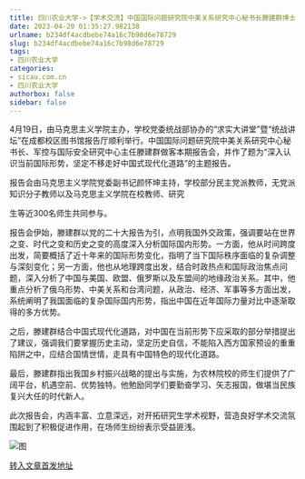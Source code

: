 ```yaml
---
title: 四川农业大学->【学术交流】中国国际问题研究院中美关系研究中心秘书长滕建群博士做客“求实大讲堂”暨“统战讲坛” | sicau.com.cn
date: 2023-04-20 01:35:27.982138
urlname: b234df4acdbebe74a16c7b98d6e78729
slug: b234df4acdbebe74a16c7b98d6e78729
tags: 
- 四川农业大学
categories:
- sicau.com.cn
- 四川农业大学
authorbox: false
sidebar: false
---
```

4月19日，由马克思主义学院主办，学校党委统战部协办的“求实大讲堂”暨“统战讲坛”在成都校区图书馆报告厅顺利举行。中国国际问题研究院中美关系研究中心秘书长、军控与国际安全研究中心主任滕建群做客本期报告会，并作了题为“深入认识当前国际形势，坚定不移走好中国式现代化道路”的主题报告。

报告会由马克思主义学院党委副书记颜怀坤主持，学校部分民主党派教师，无党派知识分子教师以及马克思主义学院在校教师、研究
<!--more-->
生等近300名师生共同参与。

报告会伊始，滕建群以党的二十大报告为引，点明我国外交政策，强调要站在世界之变、时代之变和历史之变的高度深入分析国际国内形势。一方面，他从时间跨度出发，简要概括了近十年来的国际形势变化，指明了当下国际秩序面临的复杂调整与深刻变化；另一方面，他也从地理跨度出发，结合时政热点和国际政治焦点问题，深入分析了中国与美国、欧盟、俄罗斯以及东盟间的地缘政治关系。其中，他重点分析了俄乌形势、中美关系和台湾问题，从政治、经济、军事等多方面出发，系统阐明了我国面临的复杂国际国内形势，指出中国在近年国际力量对比中逐渐取得的多方优势。

之后，滕建群结合中国式现代化道路，对中国在当前形势下应采取的部分举措提出了建议，强调我们要掌握历史主动，坚定历史自信，不能陷入西方国家预设的重重陷阱之中，应结合国情世情，走具有中国特色的现代化道路。

最后，滕建群指出我国乡村振兴战略的提出与实施，为农林院校的师生们提供了广阔平台，机遇空前、优势独特。他勉励同学们要勤奋学习、矢志报国，做堪当民族复兴大任的时代新人。

此次报告会，内涵丰富、立意深远，对开拓研究生学术视野，营造良好学术交流氛围起到了积极促进作用，在场师生纷纷表示受益匪浅。

![图](https://news.sicau.edu.cn/__local/4/9F/5D/0332292A61FA36E9668AE9CE981_AF8FCB8E_4AB49.jpg)

[转入文章首发地址](https://news.sicau.edu.cn/info/1078/71856.htm)